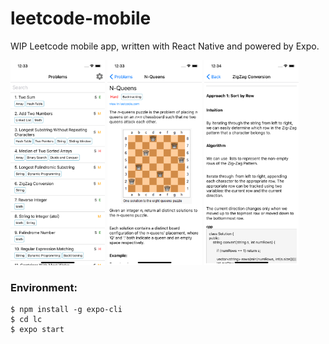 # leetcode-mobile

WIP Leetcode mobile app, written with React Native and powered by Expo.

<img src='./screen/1.png' width='30%' height='auto'>
<img src='./screen/2.png' width='30%' height='auto'>
<img src='./screen/3.png' width='30%' height='auto'>


### Environment:

```
$ npm install -g expo-cli
$ cd lc
$ expo start
```
